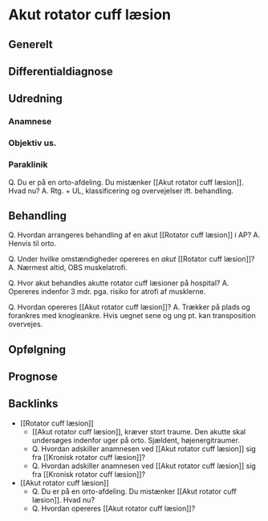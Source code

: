 # Akut rotator cuff læsion
## Generelt


## Differentialdiagnose


## Udredning
### Anamnese

### Objektiv us.

### Paraklinik
Q. Du er på en orto-afdeling. Du mistænker [[Akut rotator cuff læsion]]. Hvad nu?
A. Rtg. + UL, klassificering og overvejelser ift. behandling.

## Behandling
Q. Hvordan arrangeres behandling af en akut [[Rotator cuff læsion]] i AP?
A. Henvis til orto.

Q. Under hvilke omstændigheder opereres en *akut* [[Rotator cuff læsion]]?
A. Nærmest altid, OBS muskelatrofi.

Q. Hvor akut behandles akutte rotator cuff læsioner på hospital?
A. Opereres indenfor 3 mdr. pga. risiko for atrofi af musklerne.

Q. Hvordan opereres [[Akut rotator cuff læsion]]?
A. Trækker på plads og forankres med knogleankre. Hvis uegnet sene og ung pt. kan transposition overvejes.

## Opfølgning


## Prognose
 

## Backlinks
* [[Rotator cuff læsion]]
	* [[Akut rotator cuff læsion]], kræver stort traume. Den akutte skal undersøges indenfor uger på orto. Sjældent, højenergitraumer. 
	* Q. Hvordan adskiller anamnesen ved [[Akut rotator cuff læsion]] sig fra [[Kronisk rotator cuff læsion]]?
	* Q. Hvordan adskiller anamnesen ved [[Akut rotator cuff læsion]] sig fra [[Kronisk rotator cuff læsion]]?
* [[Akut rotator cuff læsion]]
	* Q. Du er på en orto-afdeling. Du mistænker [[Akut rotator cuff læsion]]. Hvad nu?
	* Q. Hvordan opereres [[Akut rotator cuff læsion]]?

<!-- #anki/tag/med/Orto #anki/deck/Medicine -->

<!-- {BearID:E95C7615-7627-4098-91C0-5459ADCAF6D2-27973-00003F7B07333BCF} -->
